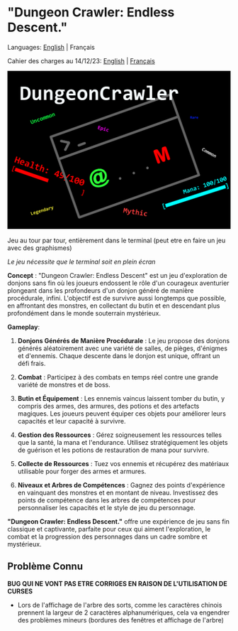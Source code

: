 # **"Dungeon Crawler: Endless Descent."**

Languages: [English](./README.md) | Français

Cahier des charges au 14/12/23: [English](./technicalSpecification.md) | [Français](./cahierDesCharges.md)

![poster](dc_poster.png)

Jeu au tour par tour, entièrement dans le terminal (peut etre en faire un jeu avec des graphismes)

*Le jeu nécessite que le terminal soit en plein écran*

**Concept** :
"Dungeon Crawler: Endless Descent" est un jeu d'exploration de donjons sans fin où les joueurs endossent le rôle d'un courageux aventurier plongeant dans les profondeurs d'un donjon généré de manière procédurale, infini. L'objectif est de survivre aussi longtemps que possible, en affrontant des monstres, en collectant du butin et en descendant plus profondément dans le monde souterrain mystérieux.

**Gameplay**:

1. **Donjons Générés de Manière Procédurale** : Le jeu propose des donjons générés aléatoirement avec une variété de salles, de pièges, d'énigmes et d'ennemis. Chaque descente dans le donjon est unique, offrant un défi frais.

2. **Combat** : Participez à des combats en temps réel contre une grande variété de monstres et de boss.

3. **Butin et Équipement** : Les ennemis vaincus laissent tomber du butin, y compris des armes, des armures, des potions et des artefacts magiques. Les joueurs peuvent équiper ces objets pour améliorer leurs capacités et leur capacité à survivre.

4. **Gestion des Ressources** : Gérez soigneusement les ressources telles que la santé, la mana et l'endurance. Utilisez stratégiquement les objets de guérison et les potions de restauration de mana pour survivre.

5. **Collecte de Ressources** : Tuez vos ennemis et récupérez des matériaux utilisable pour forger des armes et armures.

6. **Niveaux et Arbres de Compétences** : Gagnez des points d'expérience en vainquant des monstres et en montant de niveau. Investissez des points de compétence dans les arbres de compétences pour personnaliser les capacités et le style de jeu du personnage.

**"Dungeon Crawler: Endless Descent."** offre une expérience de jeu sans fin classique et captivante, parfaite pour ceux qui aiment l'exploration, le combat et la progression des personnages dans un cadre sombre et mystérieux.

## Problème Connu

**BUG QUI NE VONT PAS ETRE CORRIGES EN RAISON DE L'UTILISATION DE CURSES**

-   Lors de l'affichage de l'arbre des sorts, comme les caractères chinois prennent la largeur de 2 caractères alphanumériques, cela va engendrer des problèmes mineurs (bordures des fenêtres et affichage de l'arbre)